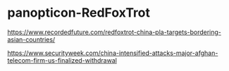 # panopticon-RedFoxTrot

https://www.recordedfuture.com/redfoxtrot-china-pla-targets-bordering-asian-countries/

https://www.securityweek.com/china-intensified-attacks-major-afghan-telecom-firm-us-finalized-withdrawal
